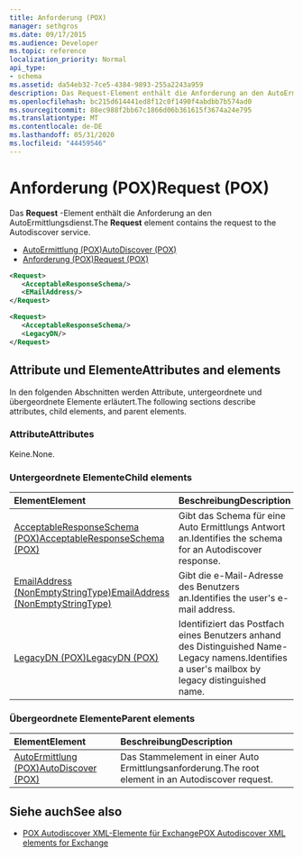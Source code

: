 ```yaml
---
title: Anforderung (POX)
manager: sethgros
ms.date: 09/17/2015
ms.audience: Developer
ms.topic: reference
localization_priority: Normal
api_type:
- schema
ms.assetid: da54eb32-7ce5-4384-9893-255a2243a959
description: Das Request-Element enthält die Anforderung an den AutoErmittlungsdienst.
ms.openlocfilehash: bc215d614441ed8f12c0f1490f4abdbb7b574ad0
ms.sourcegitcommit: 88ec988f2bb67c1866d06b361615f3674a24e795
ms.translationtype: MT
ms.contentlocale: de-DE
ms.lasthandoff: 05/31/2020
ms.locfileid: "44459546"
---
```

# <a name="request-pox"></a><span data-ttu-id="e0d07-103">Anforderung (POX)</span><span class="sxs-lookup"><span data-stu-id="e0d07-103">Request (POX)</span></span>

<span data-ttu-id="e0d07-104">Das **Request** -Element enthält die Anforderung an den AutoErmittlungsdienst.</span><span class="sxs-lookup"><span data-stu-id="e0d07-104">The **Request** element contains the request to the Autodiscover service.</span></span> 
  
- [<span data-ttu-id="e0d07-105">AutoErmittlung (POX)</span><span class="sxs-lookup"><span data-stu-id="e0d07-105">AutoDiscover (POX)</span></span>](autodiscover-pox.md) 
- [<span data-ttu-id="e0d07-106">Anforderung (POX)</span><span class="sxs-lookup"><span data-stu-id="e0d07-106">Request (POX)</span></span>](request-pox.md)
  
```xml
<Request>
   <AcceptableResponseSchema/>
   <EMailAddress/>
</Request>
```

```xml
<Request>
   <AcceptableResponseSchema/> 
   <LegacyDN/>
</Request>
```

## <a name="attributes-and-elements"></a><span data-ttu-id="e0d07-107">Attribute und Elemente</span><span class="sxs-lookup"><span data-stu-id="e0d07-107">Attributes and elements</span></span>

<span data-ttu-id="e0d07-108">In den folgenden Abschnitten werden Attribute, untergeordnete und übergeordnete Elemente erläutert.</span><span class="sxs-lookup"><span data-stu-id="e0d07-108">The following sections describe attributes, child elements, and parent elements.</span></span>
  
### <a name="attributes"></a><span data-ttu-id="e0d07-109">Attribute</span><span class="sxs-lookup"><span data-stu-id="e0d07-109">Attributes</span></span>

<span data-ttu-id="e0d07-110">Keine.</span><span class="sxs-lookup"><span data-stu-id="e0d07-110">None.</span></span>
  
### <a name="child-elements"></a><span data-ttu-id="e0d07-111">Untergeordnete Elemente</span><span class="sxs-lookup"><span data-stu-id="e0d07-111">Child elements</span></span>

|<span data-ttu-id="e0d07-112">**Element**</span><span class="sxs-lookup"><span data-stu-id="e0d07-112">**Element**</span></span>|<span data-ttu-id="e0d07-113">**Beschreibung**</span><span class="sxs-lookup"><span data-stu-id="e0d07-113">**Description**</span></span>|
|:-----|:-----|
|[<span data-ttu-id="e0d07-114">AcceptableResponseSchema (POX)</span><span class="sxs-lookup"><span data-stu-id="e0d07-114">AcceptableResponseSchema (POX)</span></span>](acceptableresponseschema-pox.md) <br/> |<span data-ttu-id="e0d07-115">Gibt das Schema für eine Auto Ermittlungs Antwort an.</span><span class="sxs-lookup"><span data-stu-id="e0d07-115">Identifies the schema for an Autodiscover response.</span></span>  <br/> |
|[<span data-ttu-id="e0d07-116">EmailAddress (NonEmptyStringType)</span><span class="sxs-lookup"><span data-stu-id="e0d07-116">EmailAddress (NonEmptyStringType)</span></span>](emailaddress-nonemptystringtype.md) <br/> |<span data-ttu-id="e0d07-117">Gibt die e-Mail-Adresse des Benutzers an.</span><span class="sxs-lookup"><span data-stu-id="e0d07-117">Identifies the user's e-mail address.</span></span>  <br/> |
|[<span data-ttu-id="e0d07-118">LegacyDN (POX)</span><span class="sxs-lookup"><span data-stu-id="e0d07-118">LegacyDN (POX)</span></span>](legacydn-pox.md) <br/> |<span data-ttu-id="e0d07-119">Identifiziert das Postfach eines Benutzers anhand des Distinguished Name-Legacy namens.</span><span class="sxs-lookup"><span data-stu-id="e0d07-119">Identifies a user's mailbox by legacy distinguished name.</span></span>  <br/> |
   
### <a name="parent-elements"></a><span data-ttu-id="e0d07-120">Übergeordnete Elemente</span><span class="sxs-lookup"><span data-stu-id="e0d07-120">Parent elements</span></span>

|<span data-ttu-id="e0d07-121">**Element**</span><span class="sxs-lookup"><span data-stu-id="e0d07-121">**Element**</span></span>|<span data-ttu-id="e0d07-122">**Beschreibung**</span><span class="sxs-lookup"><span data-stu-id="e0d07-122">**Description**</span></span>|
|:-----|:-----|
|[<span data-ttu-id="e0d07-123">AutoErmittlung (POX)</span><span class="sxs-lookup"><span data-stu-id="e0d07-123">AutoDiscover (POX)</span></span>](autodiscover-pox.md) <br/> |<span data-ttu-id="e0d07-124">Das Stammelement in einer Auto Ermittlungsanforderung.</span><span class="sxs-lookup"><span data-stu-id="e0d07-124">The root element in an Autodiscover request.</span></span>  <br/> |
   
## <a name="see-also"></a><span data-ttu-id="e0d07-125">Siehe auch</span><span class="sxs-lookup"><span data-stu-id="e0d07-125">See also</span></span>

- [<span data-ttu-id="e0d07-126">POX Autodiscover XML-Elemente für Exchange</span><span class="sxs-lookup"><span data-stu-id="e0d07-126">POX Autodiscover XML elements for Exchange</span></span>](pox-autodiscover-xml-elements-for-exchange.md)

